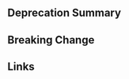 <!-- Use this template as a starting point for deprecations. -->

## Deprecation Summary

<!--
This should contain a brief description of the feature, functionality or package that is deprecated.
It is recommended that you link to the documentation.
-->

## Breaking Change

<!-- Is this a breaking change or not? If so, please add instructions for how users can update their workflow. -->

## Links

<!--
Add links to any relevant documentation or code that will provide additional details or clarity regarding the planned change. Also, include a link to the removal issue if relevant.
-->
